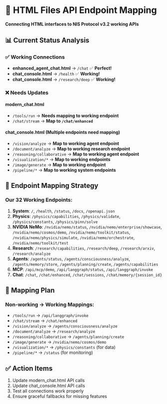 # 🔌 HTML Files API Endpoint Mapping

**Connecting HTML interfaces to NIS Protocol v3.2 working APIs**

## 📊 **Current Status Analysis**

### ✅ **Working Connections**
- **enhanced_agent_chat.html** → `/chat` ✅ **Perfect!**
- **chat_console.html** → `/health` ✅ **Working!**
- **chat_console.html** → `/research/deep` ✅ **Working!**

### ❌ **Needs Updates**

#### **modern_chat.html**
- `/tools/run` → **Needs mapping to working endpoint**
- `/chat/stream` → **Map to `/chat/enhanced`**

#### **chat_console.html** (Multiple endpoints need mapping)
- `/vision/analyze` → **Map to working agent endpoint**
- `/document/analyze` → **Map to working research endpoint** 
- `/reasoning/collaborative` → **Map to working agent endpoint**
- `/visualization/*` → **Map to working endpoints**
- `/image/generate` → **Map to working endpoint**
- `/pipeline/*` → **Map to working system endpoints**

## 🎯 **Endpoint Mapping Strategy**

### **Our 32 Working Endpoints:**
1. **System**: `/`, `/health`, `/status`, `/docs`, `/openapi.json`
2. **Physics**: `/physics/capabilities`, `/physics/validate`, `/physics/constants`, `/physics/pinn/solve`
3. **NVIDIA NeMo**: `/nvidia/nemo/status`, `/nvidia/nemo/enterprise/showcase`, `/nvidia/nemo/cosmos/demo`, `/nvidia/nemo/toolkit/status`, `/nvidia/nemo/physics/simulate`, `/nvidia/nemo/orchestrate`, `/nvidia/nemo/toolkit/test`
4. **Research**: `/research/capabilities`, `/research/deep`, `/research/arxiv`, `/research/analyze`
5. **Agents**: `/agents/status`, `/agents/consciousness/analyze`, `/agents/memory/store`, `/agents/planning/create`, `/agents/capabilities`
6. **MCP**: `/api/mcp/demo`, `/api/langgraph/status`, `/api/langgraph/invoke`
7. **Chat**: `/chat`, `/chat/enhanced`, `/chat/sessions`, `/chat/memory/{session_id}`

## 🔄 **Mapping Plan**

### **Non-working → Working Mappings:**
- `/tools/run` → `/api/langgraph/invoke`
- `/chat/stream` → `/chat/enhanced`
- `/vision/analyze` → `/agents/consciousness/analyze`
- `/document/analyze` → `/research/analyze`
- `/reasoning/collaborative` → `/agents/planning/create`
- `/image/generate` → `/nvidia/nemo/cosmos/demo`
- `/visualization/*` → `/physics/constants` (for data)
- `/pipeline/*` → `/status` (for monitoring)

## ✅ **Action Items**
1. Update modern_chat.html API calls
2. Update chat_console.html API calls  
3. Test all connections work properly
4. Ensure graceful fallbacks for missing features
